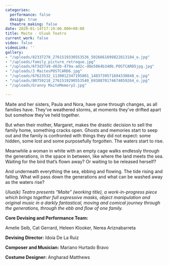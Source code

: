 ```yaml
---
categories:
  performance: false
  design: true
  theatre_making: false
date: 2020-01-14T17:19:06.000+00:00
title: Maite - Uluak Teatro
current_work: false
video: false
videoLink: ''
gallery:
- "/uploads/82337278_2761519330553536_5026661699822813184_o.jpg"
- "/uploads/family_picture_retroque.jpg"
- "/uploads/6f3d37a9-d02b-479a-ad2c-d0e5864b340b.POSTCARD5jpg.jpg"
- "/uploads/3 MaitesPOSTCARD6.jpg"
- "/uploads/67623532_1130012347195801_1403739571694338048_o.jpg"
- "/uploads/80759218_2761519290553540_6938870174674059264_o.jpg"
- "/uploads/Granny MaiteMemory2.jpg"

---
```

Maite and her sisters, Paula and Nora, have gone through changes, as all families have. They’ve weathered storms, at moments they’ve drifted apart but somehow they’ve held together.

But when their mother, Margaret, makes the drastic decision to sell the family home, something cracks open. Ghosts and memories start to seep out and the family is confronted with things they did not expect: some hidden, some lost and some purposefully forgotten. The waters start to rise.

Meanwhile a woman in white with an empty cage walks endlessly through the generations, in the space in between, like where the land meets the sea. Waiting for the bird that’s flown away? Or waiting to be released herself?

And underneath everything the sea, ebbing and flowing. The tide rising and falling. What will pass down the generations and what can be washed away as the waters rise?

_Ulua(k) Teatro presents “Maite” (working title), a work-in-progress piece which brings together full expressive masks, object manipulation and original music in a darkly fantastical, moving and comical journey through the generations, through the ebb and flow of one family._

**Core Devising and Performance Team:**

Amelie Seib, Cat Gerrard, Heleen Klooker, Nerea Ariznabarreta

**Devising Director:** Idoia De La Ruiz

**Composer and Musician:** Mariano Hurtado Bravo

**Costume Designer:** Angharad Matthews